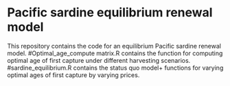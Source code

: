 # Pacific sardine equilibrium renewal model
This repository contains the code for an equilibrium Pacific sardine renewal model.
#Optimal_age_compute matrix.R contains the function for computing optimal age of first capture under different harvesting scenarios.
#sardine_equilibrium.R contains the status quo model+ functions for varying optimal ages of first capture by varying prices.
